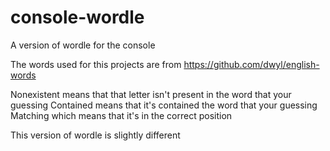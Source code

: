 # console-wordle
A version of wordle for the console

The words used for this projects are from https://github.com/dwyl/english-words

Nonexistent means that that letter isn't present in the word that your guessing
Contained means that it's contained the word that your guessing
Matching which means that it's in the correct position

This version of wordle is slightly different
